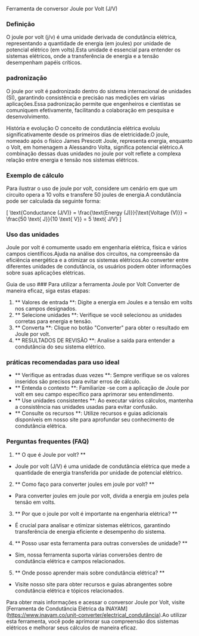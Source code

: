 Ferramenta de conversor Joule por Volt (J/V)

### Definição
O joule por volt (j/v) é uma unidade derivada de condutância elétrica, representando a quantidade de energia (em joules) por unidade de potencial elétrico (em volts).Esta unidade é essencial para entender os sistemas elétricos, onde a transferência de energia e a tensão desempenham papéis críticos.

### padronização
O joule por volt é padronizado dentro do sistema internacional de unidades (SI), garantindo consistência e precisão nas medições em várias aplicações.Essa padronização permite que engenheiros e cientistas se comuniquem efetivamente, facilitando a colaboração em pesquisa e desenvolvimento.

História e evolução
O conceito de condutância elétrica evoluiu significativamente desde os primeiros dias de eletricidade.O joule, nomeado após o físico James Prescott Joule, representa energia, enquanto o Volt, em homenagem a Alessandro Volta, significa potencial elétrico.A combinação dessas duas unidades no joule por volt reflete a complexa relação entre energia e tensão nos sistemas elétricos.

### Exemplo de cálculo
Para ilustrar o uso de joule por volt, considere um cenário em que um circuito opera a 10 volts e transfere 50 joules de energia.A condutância pode ser calculada da seguinte forma:

\[ \text{Conductance (J/V)} = \frac{\text{Energy (J)}}{\text{Voltage (V)}} = \frac{50 \text{ J}}{10 \text{ V}} = 5 \text{ J/V} \]

### Uso das unidades
Joule por volt é comumente usado em engenharia elétrica, física e vários campos científicos.Ajuda na análise dos circuitos, na compreensão da eficiência energética e a otimizar os sistemas elétricos.Ao converter entre diferentes unidades de condutância, os usuários podem obter informações sobre suas aplicações elétricas.

Guia de uso ###
Para utilizar a ferramenta Joule por Volt Converter de maneira eficaz, siga estas etapas:

1. ** Valores de entrada **: Digite a energia em Joules e a tensão em volts nos campos designados.
2. ** Selecione unidades **: Verifique se você selecionou as unidades corretas para energia e tensão.
3. ** Converta **: Clique no botão "Converter" para obter o resultado em Joule por volt.
4. ** RESULTADOS DE REVISÃO **: Analise a saída para entender a condutância do seu sistema elétrico.

### práticas recomendadas para uso ideal
- ** Verifique as entradas duas vezes **: Sempre verifique se os valores inseridos são precisos para evitar erros de cálculo.
- ** Entenda o contexto **: Familiarize -se com a aplicação de Joule por volt em seu campo específico para aprimorar seu entendimento.
- ** Use unidades consistentes **: Ao executar vários cálculos, mantenha a consistência nas unidades usadas para evitar confusão.
- ** Consulte os recursos **: Utilize recursos e guias adicionais disponíveis em nosso site para aprofundar seu conhecimento de condutância elétrica.

### Perguntas frequentes (FAQ)

1. ** O que é Joule por volt? **
- Joule por volt (J/V) é uma unidade de condutância elétrica que mede a quantidade de energia transferida por unidade de potencial elétrico.

2. ** Como faço para converter joules em joule por volt? **
- Para converter joules em joule por volt, divida a energia em joules pela tensão em volts.

3. ** Por que o joule por volt é importante na engenharia elétrica? **
- É crucial para analisar e otimizar sistemas elétricos, garantindo transferência de energia eficiente e desempenho do sistema.

4. ** Posso usar esta ferramenta para outras conversões de unidade? **
- Sim, nossa ferramenta suporta várias conversões dentro de condutância elétrica e campos relacionados.

5. ** Onde posso aprender mais sobre condutância elétrica? **
- Visite nosso site para obter recursos e guias abrangentes sobre condutância elétrica e tópicos relacionados.

Para obter mais informações e acessar o conversor Joule por Volt, visite [Ferramenta de Condutância Elétrica da INAYAM] (https://www.inayam.co/unit-converter/electrical_condutância).Ao utilizar esta ferramenta, você pode aprimorar sua compreensão dos sistemas elétricos e melhorar seus cálculos de maneira eficaz.